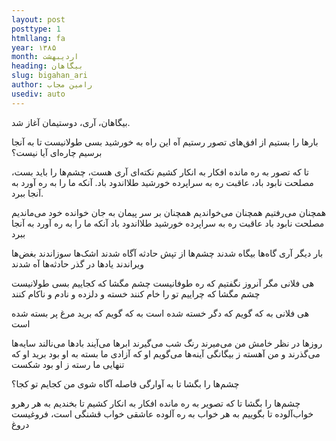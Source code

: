 ```yaml
---
layout: post
posttype: 1
htmllang: fa
year: ۱۳۸۵
month: اردیبهشت
heading: بیگاهان 
slug: bigahan_ari
author: رامین مجاب
usediv: auto
---
```


بیگاهان،
آری،
دوستیمان آغاز شد.

بارها را بستیم
از افق‌های تصور رستیم
آه این راه به خورشید بسی طولانیست
تا به آنجا برسیم
چاره‌ای آیا نیست؟

تا که تصور به ره مانده افکار به انکار کشیم
نکته‌ای آری هست،
چشم‌ها را باید بست،
مصلحت نابود باد،
عاقبت ره به سراپرده خورشید طلااندود باد.
آنکه ما را به ره آورد به آنجا ببرد.

همچنان می‌رفتیم
همچنان می‌خواندیم
همچنان بر سر پیمان به جان خوانده خود می‌ماندیم
مصلحت نابود باد
عاقبت ره به سراپرده خورشید طلااندود باد
آنکه ما را به ره آورد به آنجا ببرد

بار دیگر آری
گاه‌ها بیگاه شدند
چشم‌ها از تپش حادثه آگاه شدند
اشک‌ها سوزاندند
بغض‌ها ویراندند
یادها در گذر حادثه‌ها آه شدند

هی فلانی مگر آنروز نگفتیم که ره طوفانیست
چشم مگشا که کجاییم بسی طولانیست
چشم مگشا که چراییم تو را خام کنند
خسته و دلزده و نادم و ناکام کنند

هی فلانی
به که گویم که دگر خسته شده است
به که گویم که برید
مرغ پر بسته شده است

روزها در نظر خامش من می‌میرند
رنگ شب می‌گیرند
ابرها می‌آیند
بادها می‌نالند
سایه‌ها می‌گذرند
و من آهسته ز بیگانگی آینه‌ها می‌گویم
او که آزادی ما بسته به او بود برید
او که تنهایی ما رسته ز او بود شکست

چشم‌ها را بگشا
تا به آوارگی فاصله آگاه شوی
من کجایم تو کجا؟

چشم‌ها را بگشا
تا که تصویر به ره مانده افکار به انکار کشیم
تا بخندیم به هر رهرو خواب‌آلوده
تا بگوییم به هر خواب به ره آلوده
عاشقی خواب قشنگی است، فروغیست دروغ

